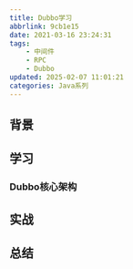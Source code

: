 ```yaml
---
title: Dubbo学习
abbrlink: 9cb1e15
date: 2021-03-16 23:24:31
tags:
    - 中间件
    - RPC
    - Dubbo
updated: 2025-02-07 11:01:21
categories: Java系列
---
```


## 背景

## 学习
### Dubbo核心架构

## 实战

## 总结